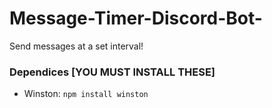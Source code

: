 # Message-Timer-Discord-Bot-
Send messages at a set interval!

### Dependices [YOU MUST INSTALL THESE]
* Winston: `npm install winston`
